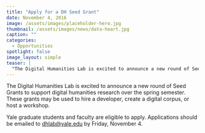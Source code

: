 ```yaml
---
title: "Apply for a DH Seed Grant"
date: November 4, 2016
image: /assets/images/placeholder-hero.jpg
thumbnail: /assets/images/news/data-heart.jpg
caption: ""
categories:
  - Opportunities
spotlight: false 
image_layout: simple
teaser: |
  "The Digital Humanities Lab is excited to announce a new round of Seed Grants to support digital humanities research over the spring semester. These grants may be used to hire a developer, create a..."
---
```


The Digital Humanities Lab is excited to announce a new round of Seed Grants to support digital humanities research over the spring semester. These grants may be used to hire a developer, create a digital corpus, or host a workshop.
     
Yale graduate students and faculty are eligible to apply. Applications should be emailed to [dhlab@yale.edu](mailto:dhlab@yale.edu) by Friday, November 4.